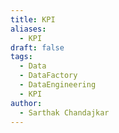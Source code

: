 ```yaml
---
title: KPI
aliases:
  - KPI
draft: false
tags:
  - Data
  - DataFactory
  - DataEngineering
  - KPI
author:
  - Sarthak Chandajkar
---
```

 

